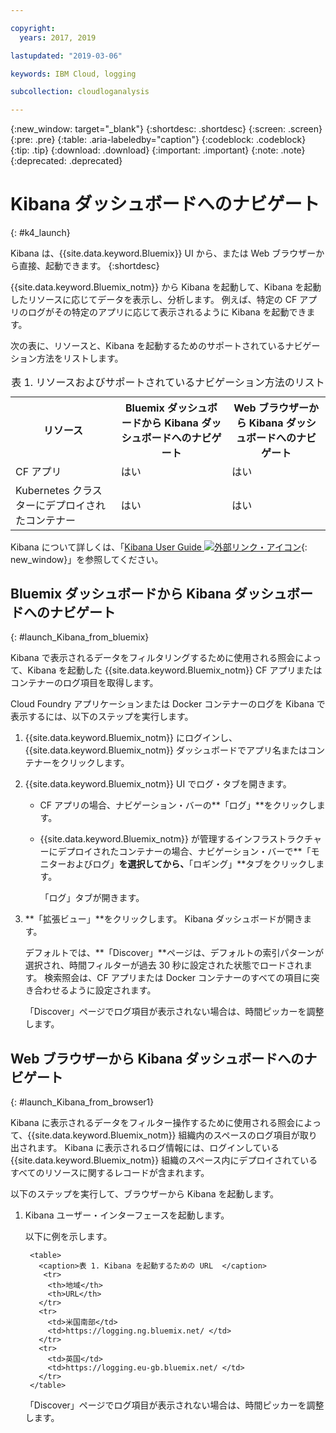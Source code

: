 ```yaml
---

copyright:
  years: 2017, 2019

lastupdated: "2019-03-06"

keywords: IBM Cloud, logging

subcollection: cloudloganalysis

---
```


{:new_window: target="_blank"}
{:shortdesc: .shortdesc}
{:screen: .screen}
{:pre: .pre}
{:table: .aria-labeledby="caption"}
{:codeblock: .codeblock}
{:tip: .tip}
{:download: .download}
{:important: .important}
{:note: .note}
{:deprecated: .deprecated}


# Kibana ダッシュボードへのナビゲート
{: #k4_launch}

Kibana は、{{site.data.keyword.Bluemix}} UI から、または Web ブラウザーから直接、起動できます。
{:shortdesc}

{{site.data.keyword.Bluemix_notm}} から Kibana を起動して、Kibana を起動したリソースに応じてデータを表示し、分析します。 例えば、特定の CF アプリのログがその特定のアプリに応じて表示されるように Kibana を起動できます。

次の表に、リソースと、Kibana を起動するためのサポートされているナビゲーション方法をリストします。

<table>
<caption>表 1. リソースおよびサポートされているナビゲーション方法のリスト </caption>
  <tr>
    <th>リソース</th>
    <th>Bluemix ダッシュボードから Kibana ダッシュボードへのナビゲート</th>
    <th>Web ブラウザーから Kibana ダッシュボードへのナビゲート</th>
  <tr>
  <tr>
    <td>CF アプリ</td>
    <td>はい</td>
    <td>はい</td>
  <tr>  
  <tr>
    <td>Kubernetes クラスターにデプロイされたコンテナー</td>
    <td>はい</td>
    <td>はい</td>
  <tr>  
</table>

Kibana について詳しくは、「[Kibana User Guide ![外部リンク・アイコン](../../../icons/launch-glyph.svg "外部リンク・アイコン")](https://www.elastic.co/guide/en/kibana/4.1/index.html){: new_window}」を参照してください。
    

##  Bluemix ダッシュボードから Kibana ダッシュボードへのナビゲート
{: #launch_Kibana_from_bluemix}

Kibana で表示されるデータをフィルタリングするために使用される照会によって、Kibana を起動した {{site.data.keyword.Bluemix_notm}} CF アプリまたはコンテナーのログ項目を取得します。

Cloud Foundry アプリケーションまたは Docker コンテナーのログを Kibana で表示するには、以下のステップを実行します。

1. {{site.data.keyword.Bluemix_notm}} にログインし、{{site.data.keyword.Bluemix_notm}} ダッシュボードでアプリ名またはコンテナーをクリックします。 
    
2. {{site.data.keyword.Bluemix_notm}} UI でログ・タブを開きます。

    * CF アプリの場合、ナビゲーション・バーの**「ログ」**をクリックします。 
    * {{site.data.keyword.Bluemix_notm}} が管理するインフラストラクチャーにデプロイされたコンテナーの場合、ナビゲーション・バーで**「モニターおよびログ」**を選択してから、**「ロギング」**タブをクリックします。 
    
        「ログ」タブが開きます。  

3. **「拡張ビュー」**をクリックします。 Kibana ダッシュボードが開きます。

    デフォルトでは、**「Discover」**ページは、デフォルトの索引パターンが選択され、時間フィルターが過去 30 秒に設定された状態でロードされます。 検索照会は、CF アプリまたは Docker コンテナーのすべての項目に突き合わせるように設定されます。

    「Discover」ページでログ項目が表示されない場合は、時間ピッカーを調整します。 


##  Web ブラウザーから Kibana ダッシュボードへのナビゲート
{: #launch_Kibana_from_browser1}

Kibana に表示されるデータをフィルター操作するために使用される照会によって、{{site.data.keyword.Bluemix_notm}} 組織内のスペースのログ項目が取り出されます。 Kibana に表示されるログ情報には、ログインしている {{site.data.keyword.Bluemix_notm}} 組織のスペース内にデプロイされているすべてのリソースに関するレコードが含まれます。

以下のステップを実行して、ブラウザーから Kibana を起動します。

1. Kibana ユーザー・インターフェースを起動します。
    
    以下に例を示します。 
      
        <table>
          <caption>表 1. Kibana を起動するための URL  </caption>
           <tr>
            <th>地域</th>
            <th>URL</th>
          </tr>
          <tr>
            <td>米国南部</td>
            <td>https://logging.ng.bluemix.net/ </td>
          </tr>
          <tr>
            <td>英国</td>
            <td>https://logging.eu-gb.bluemix.net/ </td>
          </tr>
        </table>

    「Discover」ページでログ項目が表示されない場合は、時間ピッカーを調整します。 

